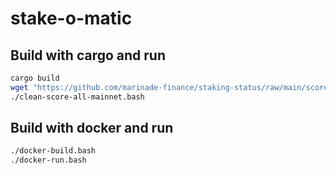 # stake-o-matic

## Build with cargo and run
```bash
cargo build
wget "https://github.com/marinade-finance/staking-status/raw/main/scores.sqlite3" -O "db/score-sqlite3.db"
./clean-score-all-mainnet.bash
```

## Build with docker and run
```bash
./docker-build.bash
./docker-run.bash
```
